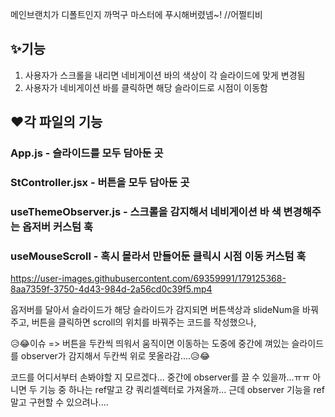 메인브랜치가 디폴트인지 까먹구 마스터에 푸시해버렸넴~! //어쩔티비

## ✨기능 
1. 사용자가 스크롤을 내리면 네비게이션 바의 색상이 각 슬라이드에 맞게 변경됨 
2. 사용자가 네비게이션 바를 클릭하면 해당 슬라이드로 시점이 이동함

## ❤️각 파일의 기능
### App.js - 슬라이드를 모두 담아둔 곳
### StController.jsx - 버튼을 모두 담아둔 곳
### useThemeObserver.js - 스크롤을 감지해서 네비게이션 바 색 변경해주는 옵저버 커스텀 훅
### useMouseScroll - 혹시 몰라서 만들어둔 클릭시 시점 이동 커스텀 훅


https://user-images.githubusercontent.com/69359991/179125368-8aa7359f-3750-4d43-984d-2a56cd0c39f5.mp4

옵저버를 달아서 슬라이드가 해당 슬라이드가 감지되면 버튼색상과 slideNum을 바꿔주고, 
버튼을 클릭하면 scroll의 위치를 바꿔주는 코드를 작성했으나, 

😥😂이슈 => 버튼을 두칸씩 띄워서 움직이면 이동하는 도중에 중간에 껴있는 슬라이드를 observer가 감지해서 두칸씩 위로 못올라감....😥😂

코드를 어디서부터 손봐야할 지 모르겠다... 중간에 observer를 끌 수 있을까...ㅠㅠ
아니면 두 기능 중 하나는 ref말고 걍 쿼리셀렉터로 가져올까... 근데 observer 기능을 ref말고 구현할 수 있으려나.... 
